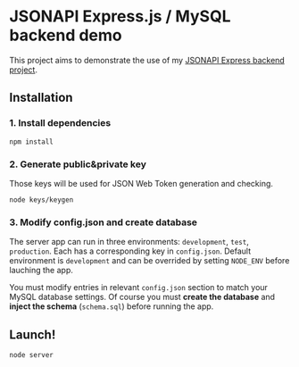 # JSONAPI Express.js / MySQL backend demo

This project aims to demonstrate the use of my [JSONAPI Express backend project](https://github.com/bhubr/jsonapi-express-backend).

## Installation

### 1. Install dependencies
    npm install

### 2. Generate public&private key

Those keys will be used for JSON Web Token generation and checking.

    node keys/keygen

### 3. Modify config.json and create database

The server app can run in three environments: `development`, `test`, `production`. Each has a corresponding key in `config.json`. Default environment is `development` and can be overrided by setting `NODE_ENV` before lauching the app.

You must modify entries in relevant `config.json` section to match your MySQL database settings. Of course you must **create the database** and **inject the schema** (`schema.sql`) before running the app.

## Launch!

    node server
